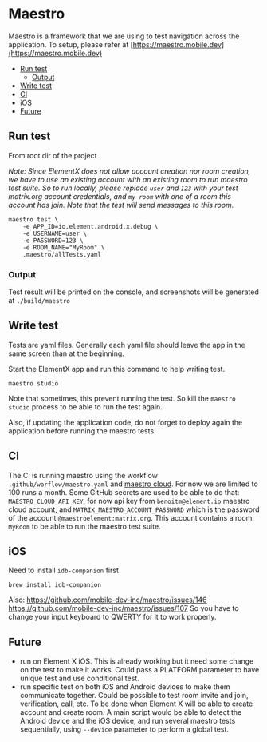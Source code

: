 # Maestro

Maestro is a framework that we are using to test navigation across the application.
To setup, please refer at [https://maestro.mobile.dev](https://maestro.mobile.dev)

<!--- TOC -->

* [Run test](#run-test)
  * [Output](#output)
* [Write test](#write-test)
* [CI](#ci)
* [iOS](#ios)
* [Future](#future)

<!--- END -->

## Run test

From root dir of the project

*Note: Since ElementX does not allow account creation nor room creation, we have to use an existing account with an existing room to run maestro test suite. So to run locally, please replace `user` and `123` with your test matrix.org account credentials, and `my room` with one of a room this account has join. Note that the test will send messages to this room.*

```shell
maestro test \
    -e APP_ID=io.element.android.x.debug \
    -e USERNAME=user \
    -e PASSWORD=123 \
    -e ROOM_NAME="MyRoom" \
    .maestro/allTests.yaml
```

### Output

Test result will be printed on the console, and screenshots will be generated at `./build/maestro`

## Write test

Tests are yaml files. Generally each yaml file should leave the app in the same screen than at the beginning.

Start the ElementX app and run this command to help writing test.

```shell
maestro studio
```

Note that sometimes, this prevent running the test. So kill the `maestro studio` process to be able to run the test again.

Also, if updating the application code, do not forget to deploy again the application before running the maestro tests.

## CI

The CI is running maestro using the workflow `.github/worflow/maestro.yaml` and [maestro cloud](https://cloud.mobile.dev/). For now we are limited to 100 runs a month.
Some GitHub secrets are used to be able to do that: `MAESTRO_CLOUD_API_KEY`, for now api key from `benoitm@element.io` maestro cloud account, and `MATRIX_MAESTRO_ACCOUNT_PASSWORD` which is the password of the account `@maestroelement:matrix.org`. This account contains a room `MyRoom` to be able to run the maestro test suite.

## iOS

Need to install `idb-companion` first

```shell
brew install idb-companion
```

Also:
https://github.com/mobile-dev-inc/maestro/issues/146
https://github.com/mobile-dev-inc/maestro/issues/107
So you have to change your input keyboard to QWERTY for it to work properly.

## Future

- run on Element X iOS. This is already working but it need some change on the test to make it works. Could pass a PLATFORM parameter to have unique test and use conditional test.
- run specific test on both iOS and Android devices to make them communicate together. Could be possible to test room invite and join, verification, call, etc. To be done when Element X will be able to create account and create room. A main script would be able to detect the Android device and the iOS device, and run several maestro tests sequentially, using `--device` parameter to perform a global test.
